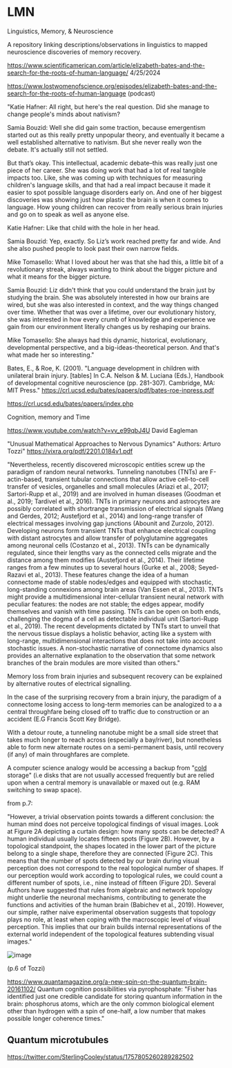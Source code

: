 # LMN
Linguistics, Memory, &amp; Neuroscience

A repository linking descriptions/observations in linguistics to mapped neuroscience discoveries of memory recovery.

https://www.scientificamerican.com/article/elizabeth-bates-and-the-search-for-the-roots-of-human-language/ 4/25/2024

https://www.lostwomenofscience.org/episodes/elizabeth-bates-and-the-search-for-the-roots-of-human-language (podcast)

"Katie Hafner: All right, but here's the real question. Did she manage to
change people's minds about nativism?

Samia Bouzid: Well she did gain some traction, because emergentism started
out as this really pretty unpopular theory, and eventually it became a well
established alternative to nativism. But she never really won the debate. It's
actually still not settled.

But that’s okay. This intellectual, academic debate–this was really just one piece
of her career. She was doing work that had a lot of real tangible impacts too.
Like, she was coming up with techniques for measuring children's language
skills, and that had a real impact because it made it easier to spot possible
language disorders early on. And one of her biggest discoveries was showing
just how plastic the brain is when it comes to language. How young children
can recover from really serious brain injuries and go on to speak as well as
anyone else.

Katie Hafner: Like that child with the hole in her head.

Samia Bouzid: Yep, exactly. So Liz’s work reached pretty far and wide. And
she also pushed people to look past their own narrow fields.

Mike Tomasello: What I loved about her was that she had this, a little bit of a
revolutionary streak, always wanting to think about the bigger picture and
what it means for the bigger picture.

Samia Bouzid: Liz didn't think that you could understand the brain just by
studying the brain. She was absolutely interested in how our brains are wired,
but she was also interested in context, and the way things changed over time.
Whether that was over a lifetime, over our evolutionary history, she was
interested in how every crumb of knowledge and experience we gain from our
environment literally changes us by reshaping our brains.

Mike Tomasello: She always had this dynamic, historical, evolutionary,
developmental perspective, and a big-ideas-theoretical person. And that's what
made her so interesting."

Bates, E., & Roe, K. (2001).  "Language development in children with unilateral brain injury. [tables] In C.A. Nelson & M. Luciana (Eds.), Handbook of developmental cognitive neuroscience (pp. 281-307). Cambridge, MA: MIT Press."
https://crl.ucsd.edu/bates/papers/pdf/bates-roe-inpress.pdf 

https://crl.ucsd.edu/bates/papers/index.php

Cognition, memory and Time

https://www.youtube.com/watch?v=vv_e99qbJ4U David Eagleman

"Unusual Mathematical Approaches to Nervous Dynamics" Authors: Arturo Tozzi" https://vixra.org/pdf/2201.0184v1.pdf

"Nevertheless, recently discovered microscopic entities screw up the paradigm of random neural networks. Tunneling
nanotubes (TNTs) are F-actin-based, transient tubular connections that allow active cell-to-cell transfer of vesicles,
organelles and small molecules (Ariazi et al., 2017; Sartori-Rupp et al., 2019) and are involved in human diseases
(Goodman et al., 2019; Tardivel et al., 2016). TNTs in primary neurons and astrocytes are possibly correlated with shortrange transmission of electrical signals (Wang and Gerdes, 2012; Austefjord et al., 2014) and long-range transfer of
electrical messages involving gap junctions (Abounit and Zurzolo, 2012). Developing neurons form transient TNTs that
enhance electrical coupling with distant astrocytes and allow transfer of polyglutamine aggregates among neuronal cells
(Costanzo et al., 2013). TNTs can be dynamically regulated, since their lengths vary as the connected cells migrate and
the distance among them modifies (Austefjord et al., 2014). Their lifetime ranges from a few minutes up to several hours
(Gurke et al., 2008; Seyed-Razavi et al., 2013). These features change the idea of a human connectome made of stable
nodes/edges and equipped with stochastic, long-standing connexions among brain areas (Van Essen et al., 2013). TNTs
might provide a multidimensional inter-cellular transient neural network with peculiar features: the nodes are not stable;
the edges appear, modify themselves and vanish with time passing. TNTs can be open on both ends, challenging the
dogma of a cell as detectable individual unit (Sartori-Rupp et al., 2019). The recent developments dictated by TNTs start
to unveil that the nervous tissue displays a holistic behavior, acting like a system with long-range, multidimensional
interactions that does not take into account stochastic issues. A non-stochastic narrative of connectome dynamics also
provides an alternative explanation to the observation that some network branches of the brain modules are more visited
than others." 

Memory loss from brain injuries and subsequent recovery can be explained by alternative routes of electrical signalling.

In the case of the surprising recovery from a brain injury, the paradigm of a connectome losing access to long-term memories can be analogized to a a central throughfare being closed off to traffic due to construction or an accident (E.G Francis Scott Key Bridge).

With a detour route, a tunneling nanotube might be a small side street that takes much longer to reach across (especially a bay/river), but nonetheless able to form new alternate routes on a semi-permanent basis, until recovery (if any) of main throughfares are complete.

A computer science analogy would be accessing a backup from "[cold](https://en.wikipedia.org/wiki/Cold_data) storage" (i.e disks that are not usually accessed frequently but are relied upon when a central memory is unavailable or maxed out (e.g. RAM switching to swap space). 

from p.7:

"However, a trivial observation points towards a different conclusion: the human mind does not perceive topological
findings of visual images. Look at Figure 2A depicting a curtain design: how many spots can be detected? A human
individual usually locates fifteen spots (Figure 2B). However, by a topological standpoint, the shapes located in the
lower part of the picture belong to a single shape, therefore they are connected (Figure 2C). This means that the number
of spots detected by our brain during visual perception does not correspond to the real topological number of shapes. If
our perception would work according to topological rules, we could count a different number of spots, i.e., nine instead
of fifteen (Figure 2D).
Several Authors have suggested that rules from algebraic and network topology might underlie the neuronal mechanisms,
contributing to generate the functions and activities of the human brain (Babichev et al., 2019). However, our simple,
rather naive experimental observation suggests that topology plays no role, at least when coping with the macroscopic
level of visual perception. This implies that our brain builds internal representations of the external world independent
of the topological features subtending visual images." 

![image](https://github.com/hatonthecat/LMN/assets/76194453/e0711f57-5fea-411e-8a70-999014c8da6a)

(p.6 of Tozzi) 

https://www.quantamagazine.org/a-new-spin-on-the-quantum-brain-20161102/ Quantum cognition possibilities via pyrophosphate: "Fisher has identified just one credible candidate for storing quantum information in the brain: phosphorus atoms, which are the only common biological element other than hydrogen with a spin of one-half, a low number that makes possible longer coherence times."

Quantum microtubules
--
https://twitter.com/SterlingCooley/status/1757805260289282502 
